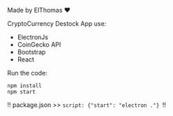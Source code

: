 Made by ElThomas ❤️

CryptoCurrency Destock App use:
- ElectronJs
- CoinGecko API
- Bootstrap
- React

Run the code:
```
npm install
npm start
```

!! package.json >> ```script: {"start": "electron ."} ```!!